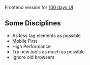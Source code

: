 Frontend version for [100 days UI](http://www.100daysui.com/)

## Some Disciplines

* As less tag elements as possible
* Mobile First
* High Performance
* Try new tools as much as possible
* Ignore old browsers
